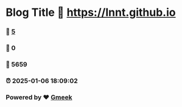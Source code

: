 # Blog Title :link: https://lnnt.github.io 
### :page_facing_up: [5](https://lnnt.github.io/tag.html) 
### :speech_balloon: 0 
### :hibiscus: 5659 
### :alarm_clock: 2025-01-06 18:09:02 
### Powered by :heart: [Gmeek](https://github.com/Meekdai/Gmeek)
